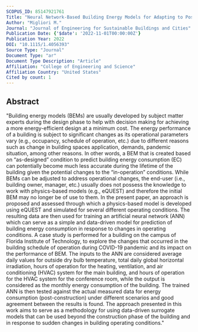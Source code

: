 ```yaml
---
SCOPUS_ID: 85147921761
Title: "Neural Network-Based Building Energy Models for Adapting to Post-Occupancy Conditions: A Case Study for Florida"
Author: "Migliori M."
Journal: "Journal of Engineering for Sustainable Buildings and Cities"
Publication Date: {'$date': '2022-11-01T00:00:00Z'}
Publication Year: 2022
DOI: "10.1115/1.4056393"
Source Type: "Journal"
Document Type: "ar"
Document Type Description: "Article"
Affiliation: "College of Engineering and Science"
Affiliation Country: "United States"
Cited by count: 1
---
```


## Abstract
"Building energy models (BEMs) are usually developed by subject matter experts during the design phase to help with decision making for achieving a more energy-efficient design at a minimum cost. The energy performance of a building is subject to significant changes as its operational parameters vary (e.g., occupancy, schedule of operation, etc.) due to different reasons such as change in building spaces application, demands, pandemic situation, among other reasons. In other words, a BEM that is created based on “as-designed” condition to predict building energy consumption (EC) can potentially become much less accurate during the lifetime of the building given the potential changes to the “in-operation” conditions. While BEMs can be adjusted to address operational changes, the end-user (i.e., building owner, manager, etc.) usually does not possess the knowledge to work with physics-based models (e.g., eQUEST) and therefore the initial BEM may no longer be of use to them. In the present paper, an approach is proposed and assessed through which a physics-based model is developed using eQUEST and simulated for several different operating conditions. The resulting data are then used for training an artificial neural network (ANN) which can serve as a simple and data-driven model for prediction of building energy consumption in response to changes in operating conditions. A case study is performed for a building on the campus of Florida Institute of Technology, to explore the changes that occurred in the building schedule of operation during COVID-19 pandemic and its impact on the performance of BEM. The inputs to the ANN are considered average daily values for outside dry bulb temperature, total daily global horizontal irradiation, hours of operation for the heating, ventilation, and air conditioning (HVAC) system for the main building, and hours of operation for the HVAC system for the conference room, while the output is considered as the monthly energy consumption of the building. The trained ANN is then tested against the actual measured data for energy consumption (post-construction) under different scenarios and good agreement between the results is found. The approach presented in this work aims to serve as a methodology for using data-driven surrogate models that can be used beyond the construction phase of the building and in response to sudden changes in building operating conditions."
